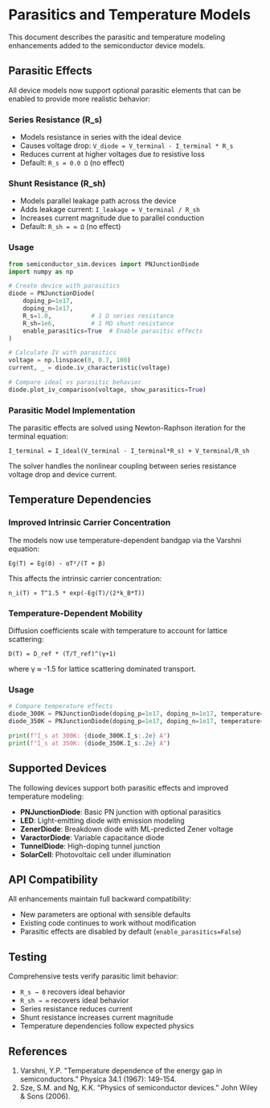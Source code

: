 # Parasitics and Temperature Models

This document describes the parasitic and temperature modeling enhancements added to the semiconductor device models.

## Parasitic Effects

All device models now support optional parasitic elements that can be enabled to provide more realistic behavior:

### Series Resistance (R_s)
- Models resistance in series with the ideal device
- Causes voltage drop: `V_diode = V_terminal - I_terminal * R_s`
- Reduces current at higher voltages due to resistive loss
- Default: `R_s = 0.0 Ω` (no effect)

### Shunt Resistance (R_sh)
- Models parallel leakage path across the device
- Adds leakage current: `I_leakage = V_terminal / R_sh`
- Increases current magnitude due to parallel conduction
- Default: `R_sh = ∞ Ω` (no effect)

### Usage

```python
from semiconductor_sim.devices import PNJunctionDiode
import numpy as np

# Create device with parasitics
diode = PNJunctionDiode(
    doping_p=1e17,
    doping_n=1e17,
    R_s=1.0,           # 1 Ω series resistance
    R_sh=1e6,          # 1 MΩ shunt resistance
    enable_parasitics=True  # Enable parasitic effects
)

# Calculate IV with parasitics
voltage = np.linspace(0, 0.7, 100)
current, _ = diode.iv_characteristic(voltage)

# Compare ideal vs parasitic behavior
diode.plot_iv_comparison(voltage, show_parasitics=True)
```

### Parasitic Model Implementation

The parasitic effects are solved using Newton-Raphson iteration for the terminal equation:
```
I_terminal = I_ideal(V_terminal - I_terminal*R_s) + V_terminal/R_sh
```

The solver handles the nonlinear coupling between series resistance voltage drop and device current.

## Temperature Dependencies

### Improved Intrinsic Carrier Concentration

The models now use temperature-dependent bandgap via the Varshni equation:
```
Eg(T) = Eg(0) - αT²/(T + β)
```

This affects the intrinsic carrier concentration:
```
n_i(T) ∝ T^1.5 * exp(-Eg(T)/(2*k_B*T))
```

### Temperature-Dependent Mobility

Diffusion coefficients scale with temperature to account for lattice scattering:
```
D(T) = D_ref * (T/T_ref)^(γ+1)
```
where γ ≈ -1.5 for lattice scattering dominated transport.

### Usage

```python
# Compare temperature effects
diode_300K = PNJunctionDiode(doping_p=1e17, doping_n=1e17, temperature=300)
diode_350K = PNJunctionDiode(doping_p=1e17, doping_n=1e17, temperature=350)

print(f"I_s at 300K: {diode_300K.I_s:.2e} A")
print(f"I_s at 350K: {diode_350K.I_s:.2e} A")
```

## Supported Devices

The following devices support both parasitic effects and improved temperature modeling:

- **PNJunctionDiode**: Basic PN junction with optional parasitics
- **LED**: Light-emitting diode with emission modeling
- **ZenerDiode**: Breakdown diode with ML-predicted Zener voltage
- **VaractorDiode**: Variable capacitance diode
- **TunnelDiode**: High-doping tunnel junction
- **SolarCell**: Photovoltaic cell under illumination

## API Compatibility

All enhancements maintain full backward compatibility:
- New parameters are optional with sensible defaults
- Existing code continues to work without modification
- Parasitic effects are disabled by default (`enable_parasitics=False`)

## Testing

Comprehensive tests verify parasitic limit behavior:
- `R_s → 0` recovers ideal behavior
- `R_sh → ∞` recovers ideal behavior
- Series resistance reduces current
- Shunt resistance increases current magnitude
- Temperature dependencies follow expected physics

## References

1. Varshni, Y.P. "Temperature dependence of the energy gap in semiconductors." Physica 34.1 (1967): 149-154.
2. Sze, S.M. and Ng, K.K. "Physics of semiconductor devices." John Wiley & Sons (2006).